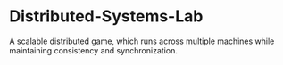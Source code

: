 # Distributed-Systems-Lab

A scalable distributed game, which runs across multiple machines while maintaining consistency and synchronization. 
